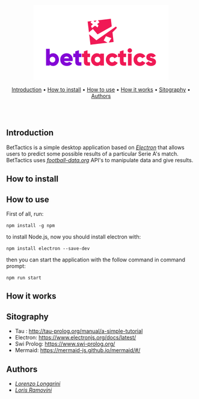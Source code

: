 <div>
<p align="center">
<img src="https://github.com/LorenzoLongarini/BetTactics/blob/main/screen/img/BetTacticsLogo.png">
</p>
<p align="center">
<a href="#Introduction">Introduction</a>&nbsp•
<a href="#How-to-install">How to install</a>&nbsp•
<a href="#How-to-use">How to use</a>&nbsp•
<a href="#How-it-works">How it works</a>&nbsp•
<a href="#Sitography">Sitography</a>&nbsp•
<a href="#Authors">Authors</a>

</p>
<br>
<br>
</div>


## Introduction
BetTactics is a simple desktop application based on [*Electron*](https://www.electronjs.org/docs/latest/) that allows users to predict some possible results of a particular Serie A's match. BetTactics uses [*football-data.org*](https://www.football-data.org/) API's to manipulate data and give results. 
## How to install

## How to use
First of all, run:
```
npm install -g npm
```
to install Node.js, now you should install electron with:
```
npm install electron --save-dev
```
then you can start the application with the follow command in command prompt:

```
npm run start
```
## How it works

## Sitography
- Tau : http://tau-prolog.org/manual/a-simple-tutorial
- Electron: https://www.electronjs.org/docs/latest/
- Swi Prolog: https://www.swi-prolog.org/
- Mermaid: https://mermaid-js.github.io/mermaid/#/

## Authors
- [*Lorenzo Longarini*](https://github.com/LorenzoLongarini)
- [*Loris Ramovini*](https://github.com/lorisramovini)

